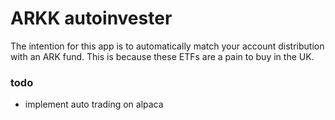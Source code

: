 # ARKK autoinvester 

The intention for this app is to automatically match your account distribution with an ARK fund. This is because these ETFs are a pain to buy in the UK. 

### todo 
- implement auto trading on alpaca